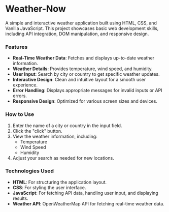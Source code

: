 # Weather-Now
A simple and interactive weather application built using HTML, CSS, and Vanilla JavaScript. This project showcases basic web development skills, including API integration, DOM manipulation, and responsive design.

### Features
- **Real-Time Weather Data**: Fetches and displays up-to-date weather information.  
- **Weather Details**: Provides temperature, wind speed, and humidity.  
- **User Input**: Search by city or country to get specific weather updates.  
- **Interactive Design**: Clean and intuitive layout for a smooth user experience.  
- **Error Handling**: Displays appropriate messages for invalid inputs or API errors.  
- **Responsive Design**: Optimized for various screen sizes and devices.  

### How to Use
1. Enter the name of a city or country in the input field.  
2. Click the "click" button.  
3. View the weather information, including:  
   - Temperature  
   - Wind Speed  
   - Humidity  
4. Adjust your search as needed for new locations.  

### Technologies Used
- **HTML**: For structuring the application layout.  
- **CSS**: For styling the user interface.  
- **JavaScript**: For fetching API data, handling user input, and displaying results.  
- **Weather API**: OpenWeatherMap API for fetching real-time weather data.  
